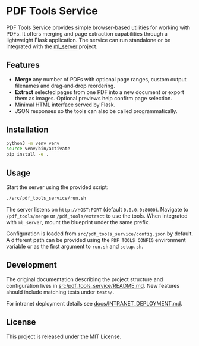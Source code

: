 # PDF Tools Service

PDF Tools Service provides simple browser-based utilities for working with PDFs. It offers merging and page extraction capabilities through a lightweight Flask application. The service can run standalone or be integrated with the [ml_server](https://github.com/kvmani/ml_server) project.

## Features

- **Merge** any number of PDFs with optional page ranges, custom output filenames and drag‑and‑drop reordering.
- **Extract** selected pages from one PDF into a new document or export them as images. Optional previews help confirm page selection.
- Minimal HTML interface served by Flask.
- JSON responses so the tools can also be called programmatically.

## Installation

```bash
python3 -m venv venv
source venv/bin/activate
pip install -e .
```

## Usage

Start the server using the provided script:

```bash
./src/pdf_tools_service/run.sh
```

The server listens on `http://HOST:PORT` (default `0.0.0.0:8000`). Navigate to
`/pdf_tools/merge` or `/pdf_tools/extract` to use the tools. When integrated
with `ml_server`, mount the blueprint under the same prefix.

Configuration is loaded from `src/pdf_tools_service/config.json` by default. A
different path can be provided using the `PDF_TOOLS_CONFIG` environment
variable or as the first argument to `run.sh` and `setup.sh`.

## Development

The original documentation describing the project structure and configuration lives in [src/pdf_tools_service/README.md](src/pdf_tools_service/README.md). New features should include matching tests under `tests/`.

For intranet deployment details see [docs/INTRANET_DEPLOYMENT.md](docs/INTRANET_DEPLOYMENT.md).

## License

This project is released under the MIT License.
